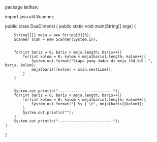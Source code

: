 package latihan;

import java.util.Scanner;

public class DuaDimensi {
    public static void main(String[] args) {

        
        String[][] meja = new String[2][3];
        Scanner scan = new Scanner(System.in);

     
        for(int baris = 0; baris < meja.length; baris++){
            for(int kolom = 0; kolom < meja[baris].length; kolom++){
                System.out.format("Siapa yang duduk di meja (%d,%d): ", baris, kolom);
                meja[baris][kolom] = scan.nextLine();
            }
        }

      
        System.out.println("-------------------------");
        for(int baris = 0; baris < meja.length; baris++){
            for(int kolom = 0; kolom < meja[baris].length; kolom++){
                System.out.format("| %s | \t", meja[baris][kolom]);
            }
            System.out.println("");
        }
        System.out.println("-------------------------");
    }
}
